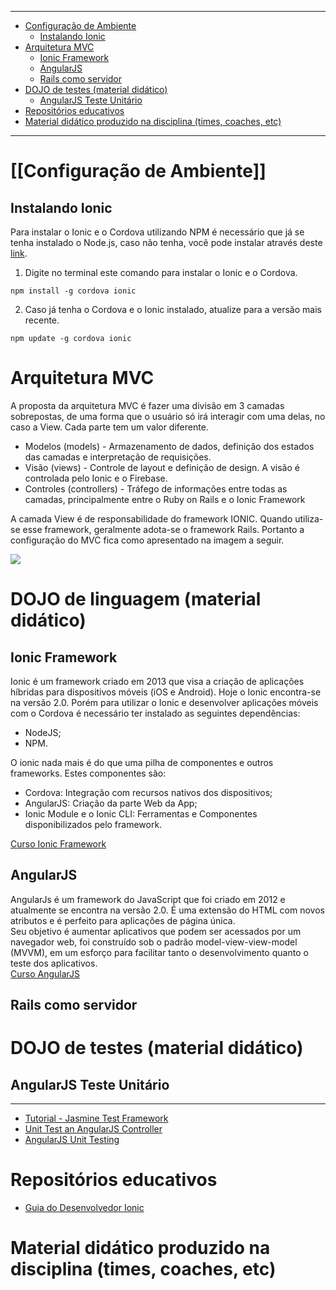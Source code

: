-----
* [Configuração de Ambiente](#configuração-de-ambiente)
  * [Instalando Ionic](#instalando-ionic)
* [Arquitetura MVC](#arquitetura-mvc)
  * [Ionic Framework](#ionic-framework)
  * [AngularJS](#angularjs)
  * [Rails como servidor](#rails-como-servidor)
* [DOJO de testes (material didático)](#dojo-de-testes-material-didático)
  * [AngularJS Teste Unitário](#angularjs-teste-unitário)
* [Repositórios educativos](#repositórios-educativos)
* [Material didático produzido na disciplina (times, coaches, etc)](#material-didático-produzido-na-disciplina-times-coaches-etc)

-----

# [[Configuração de Ambiente]]

## Instalando Ionic

Para instalar o Ionic e o Cordova utilizando NPM é necessário que já se tenha instalado o Node.js, caso não tenha, você pode instalar através deste [link](https://nodejs.org/en/).

1) Digite no terminal este comando para instalar o Ionic e o Cordova.

`npm install -g cordova ionic`

2) Caso já tenha o Cordova e o Ionic instalado, atualize para a versão mais recente.

`npm update -g cordova ionic`


# Arquitetura MVC

A proposta da arquitetura MVC é fazer uma divisão em 3 camadas sobrepostas, de uma forma que o usuário só irá interagir com uma delas, no caso a View. Cada parte tem um valor diferente.

* Modelos (models) - Armazenamento de dados, definição dos estados das camadas e interpretação de requisições.
* Visão (views) - Controle de layout e definição de design. A visão é controlada pelo Ionic e o Firebase.
* Controles (controllers) - Tráfego de informações entre todas as camadas, principalmente entre o Ruby on Rails e o Ionic Framework

A camada View é de responsabilidade do framework IONIC. Quando utiliza-se esse framework, geralmente adota-se o framework Rails. Portanto a configuração do MVC fica como apresentado na imagem a seguir.

![](http://i.imgur.com/H4qPRqa.png)
# DOJO de linguagem (material didático)

## Ionic Framework
Ionic é um framework criado em 2013 que visa a criação de aplicações híbridas para dispositivos móveis (iOS e Android). Hoje o Ionic encontra-se na versão 2.0. Porém para utilizar o Ionic e desenvolver aplicações móveis com o Cordova é necessário ter instalado as seguintes dependências:
* NodeJS;
* NPM.

O ionic nada mais é do que uma pilha de componentes e outros frameworks. Estes componentes são:
* Cordova: Integração com recursos nativos dos dispositivos;
* AngularJS: Criação da parte Web da App;
* Ionic Module e o Ionic CLI: Ferramentas e Componentes disponibilizados pelo framework.

[Curso Ionic Framework](https://www.youtube.com/watch?v=kbcWTi_QKAI&list=PLpP8rO2FXVXTJRTJ2j6rYLKQrQC1XgIra)


## AngularJS
AngularJs é um framework do JavaScript que foi criado em 2012 e atualmente se encontra na versão 2.0. É uma extensão do HTML com novos atributos e é perfeito para aplicações de página única.      
Seu objetivo é aumentar aplicativos que podem ser acessados por um navegador web, foi construído sob o padrão model-view-view-model (MVVM), em um esforço para facilitar tanto o desenvolvimento quanto o teste dos aplicativos.         
[Curso AngularJS](https://www.youtube.com/watch?v=_y7rKxqPoyg&list=PLQCmSnNFVYnTD5p2fR4EXmtlR6jQJMbPb)

## Rails como servidor

# DOJO de testes (material didático)
## AngularJS Teste Unitário
***
* [Tutorial - Jasmine Test Framework](http://jasmine.github.io/2.5/node.html)
* [Unit Test an AngularJS Controller](http://www.bradoncode.com/blog/2015/05/17/angularjs-testing-controller/)
* [AngularJS Unit Testing](https://docs.angularjs.org/guide/unit-testing)


# Repositórios educativos

* [Guia do Desenvolvedor Ionic](https://github.com/IonicBrazil/guia-do-desenvolvedor/blob/master/README.md)



# Material didático produzido na disciplina (times, coaches, etc)